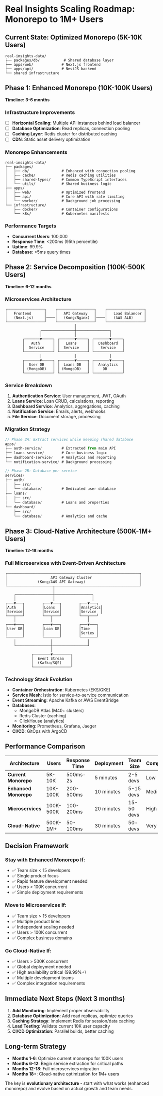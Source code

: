 # Real Insights Scaling Roadmap: Monorepo to 1M+ Users

## Current State: Optimized Monorepo (5K-10K Users)
```
real-insights-data/
├── packages/db/           # Shared database layer
├── apps/web/             # Next.js frontend
├── apps/api/             # NestJS backend
└── shared infrastructure
```

## Phase 1: Enhanced Monorepo (10K-100K Users)
**Timeline: 3-6 months**

### Infrastructure Improvements
- [ ] **Horizontal Scaling**: Multiple API instances behind load balancer
- [ ] **Database Optimization**: Read replicas, connection pooling
- [ ] **Caching Layer**: Redis cluster for distributed caching
- [ ] **CDN**: Static asset delivery optimization

### Monorepo Enhancements
```
real-insights-data/
├── packages/
│   ├── db/               # Enhanced with connection pooling
│   ├── cache/            # Redis caching utilities
│   ├── shared-types/     # Common TypeScript interfaces
│   └── utils/            # Shared business logic
├── apps/
│   ├── web/              # Optimized frontend
│   ├── api/              # Core API with rate limiting
│   └── worker/           # Background job processing
└── infrastructure/
    ├── docker/           # Container configurations
    └── k8s/              # Kubernetes manifests
```

### Performance Targets
- **Concurrent Users**: 100,000
- **Response Time**: <200ms (95th percentile)
- **Uptime**: 99.9%
- **Database**: <5ms query times

## Phase 2: Service Decomposition (100K-500K Users)
**Timeline: 6-12 months**

### Microservices Architecture
```
┌─────────────────┐    ┌─────────────────┐    ┌─────────────────┐
│   Frontend      │    │   API Gateway   │    │   Load Balancer │
│   (Next.js)     │────│   (Kong/Nginx)  │────│   (AWS ALB)     │
└─────────────────┘    └─────────────────┘    └─────────────────┘
                                │
                ┌───────────────┼───────────────┐
                │               │               │
        ┌───────▼─────┐ ┌───────▼─────┐ ┌───────▼─────┐
        │   Auth      │ │   Loans     │ │  Dashboard  │
        │  Service    │ │  Service    │ │   Service   │
        └─────────────┘ └─────────────┘ └─────────────┘
                │               │               │
        ┌───────▼─────┐ ┌───────▼─────┐ ┌───────▼─────┐
        │  User DB    │ │  Loans DB   │ │  Analytics  │
        │ (MongoDB)   │ │ (MongoDB)   │ │    DB       │
        └─────────────┘ └─────────────┘ └─────────────┘
```

### Service Breakdown
1. **Authentication Service**: User management, JWT, OAuth
2. **Loans Service**: Loan CRUD, calculations, reporting
3. **Dashboard Service**: Analytics, aggregations, caching
4. **Notification Service**: Emails, alerts, webhooks
5. **File Service**: Document storage, processing

### Migration Strategy
```typescript
// Phase 2A: Extract services while keeping shared database
apps/
├── auth-service/         # Extracted from main API
├── loans-service/        # Core business logic
├── dashboard-service/    # Analytics and reporting
└── notification-service/ # Background processing

// Phase 2B: Database per service
services/
├── auth/
│   ├── src/
│   └── database/         # Dedicated user database
├── loans/
│   ├── src/
│   └── database/         # Loans and properties
└── dashboard/
    ├── src/
    └── database/         # Analytics and cache
```

## Phase 3: Cloud-Native Architecture (500K-1M+ Users)
**Timeline: 12-18 months**

### Full Microservices with Event-Driven Architecture
```
┌─────────────────────────────────────────────────────────────┐
│                    API Gateway Cluster                      │
│              (Kong/AWS API Gateway)                         │
└─────────────────────┬───────────────────────────────────────┘
                      │
    ┌─────────────────┼─────────────────┐
    │                 │                 │
┌───▼───┐        ┌───▼───┐        ┌───▼───┐
│Auth   │        │Loans  │        │Analytics│
│Service│        │Service│        │Service  │
└───┬───┘        └───┬───┘        └───┬───┘
    │                │                │
┌───▼───┐        ┌───▼───┐        ┌───▼───┐
│User DB│        │Loan DB│        │Time   │
│       │        │       │        │Series │
└───────┘        └───────┘        └───────┘
    │                │                │
    └────────────────┼────────────────┘
                     │
            ┌────────▼────────┐
            │  Event Stream   │
            │  (Kafka/SQS)    │
            └─────────────────┘
```

### Technology Stack Evolution
- **Container Orchestration**: Kubernetes (EKS/GKE)
- **Service Mesh**: Istio for service-to-service communication
- **Event Streaming**: Apache Kafka or AWS EventBridge
- **Databases**: 
  - MongoDB Atlas (M40+ clusters)
  - Redis Cluster (caching)
  - ClickHouse (analytics)
- **Monitoring**: Prometheus, Grafana, Jaeger
- **CI/CD**: GitOps with ArgoCD

## Performance Comparison

| Architecture | Users | Response Time | Deployment | Team Size | Complexity |
|--------------|-------|---------------|------------|-----------|------------|
| **Current Monorepo** | 5K-10K | 500ms-2s | 5 minutes | 2-5 devs | Low |
| **Enhanced Monorepo** | 10K-100K | 200-500ms | 10 minutes | 5-15 devs | Medium |
| **Microservices** | 100K-500K | 100-200ms | 20 minutes | 15-50 devs | High |
| **Cloud-Native** | 500K-1M+ | 50-100ms | 30 minutes | 50+ devs | Very High |

## Decision Framework

### Stay with Enhanced Monorepo If:
- ✅ Team size < 15 developers
- ✅ Single product focus
- ✅ Rapid feature development needed
- ✅ Users < 100K concurrent
- ✅ Simple deployment requirements

### Move to Microservices If:
- ✅ Team size > 15 developers
- ✅ Multiple product lines
- ✅ Independent scaling needed
- ✅ Users > 100K concurrent
- ✅ Complex business domains

### Go Cloud-Native If:
- ✅ Users > 500K concurrent
- ✅ Global deployment needed
- ✅ High availability critical (99.99%+)
- ✅ Multiple development teams
- ✅ Complex integration requirements

## Immediate Next Steps (Next 3 months)

1. **Add Monitoring**: Implement proper observability
2. **Database Optimization**: Add read replicas, optimize queries
3. **Caching Strategy**: Implement Redis for session/data caching
4. **Load Testing**: Validate current 10K user capacity
5. **CI/CD Optimization**: Parallel builds, better caching

## Long-term Strategy

- **Months 1-6**: Optimize current monorepo for 100K users
- **Months 6-12**: Begin service extraction for critical paths
- **Months 12-18**: Full microservices migration
- **Months 18+**: Cloud-native optimization for 1M+ users

The key is **evolutionary architecture** - start with what works (enhanced monorepo) and evolve based on actual growth and team needs. 